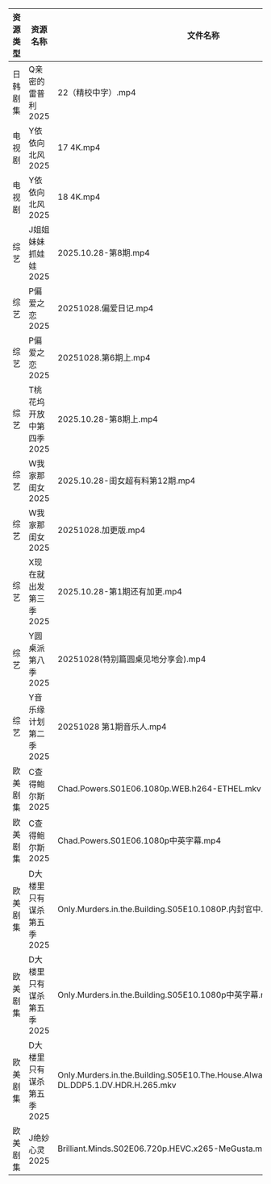 | 资源类型 | 资源名称            | 文件名称                                                                                           | 分享链接                                 | 更新时间                |
| ---- | --------------- | ---------------------------------------------------------------------------------------------- | ------------------------------------ | ------------------- |
| 日韩剧集 | Q亲密的雷普利2025     | 22（精校中字）.mp4                                                                                   | https://pan.quark.cn/s/8cb9fd7634af  | 2025-10-28 12:22:33 |
| 电视剧  | Y依依向北风2025      | 17 4K.mp4                                                                                      | https://www.alipan.com/s/D5ifn8EewgV | 2025-10-28 12:04:12 |
| 电视剧  | Y依依向北风2025      | 18 4K.mp4                                                                                      | https://www.alipan.com/s/D5ifn8EewgV | 2025-10-28 12:04:12 |
| 综艺   | J姐姐妹妹抓娃娃2025    | 2025.10.28-第8期.mp4                                                                             | https://pan.quark.cn/s/1f1c2cfb3ccb  | 2025-10-28 12:28:22 |
| 综艺   | P偏爱之恋2025       | 20251028.偏爱日记.mp4                                                                              | https://pan.quark.cn/s/2023e0def11e  | 2025-10-28 10:29:22 |
| 综艺   | P偏爱之恋2025       | 20251028.第6期上.mp4                                                                              | https://pan.quark.cn/s/2023e0def11e  | 2025-10-28 10:29:26 |
| 综艺   | T桃花坞开放中第四季2025  | 2025.10.28-第8期上.mp4                                                                            | https://pan.quark.cn/s/8b7ce4026740  | 2025-10-28 16:31:06 |
| 综艺   | W我家那闺女2025      | 2025.10.28-闺女超有料第12期.mp4                                                                       | https://pan.quark.cn/s/382e9ca0c203  | 2025-10-28 16:31:21 |
| 综艺   | W我家那闺女2025      | 20251028.加更版.mp4                                                                               | https://pan.quark.cn/s/382e9ca0c203  | 2025-10-28 16:31:24 |
| 综艺   | X现在就出发第三季2025   | 2025.10.28-第1期还有加更.mp4                                                                         | https://pan.quark.cn/s/857fd8309a69  | 2025-10-28 12:31:23 |
| 综艺   | Y圆桌派第八季2025     | 20251028(特别篇圆桌见地分享会).mp4                                                                       | https://pan.quark.cn/s/1adadc68b5b4  | 2025-10-28 16:32:51 |
| 综艺   | Y音乐缘计划第二季2025   | 20251028 第1期音乐人.mp4                                                                            | https://pan.quark.cn/s/8efc5bd41321  | 2025-10-28 16:33:12 |
| 欧美剧集 | C查得鲍尔斯2025      | Chad.Powers.S01E06.1080p.WEB.h264-ETHEL.mkv                                                    | https://pan.quark.cn/s/525cb8513b0e  | 2025-10-28 16:18:55 |
| 欧美剧集 | C查得鲍尔斯2025      | Chad.Powers.S01E06.1080p中英字幕.mp4                                                               | https://pan.quark.cn/s/525cb8513b0e  | 2025-10-28 16:18:52 |
| 欧美剧集 | D大楼里只有谋杀第五季2025 | Only.Murders.in.the.Building.S05E10.1080P.内封官中.mkv                                             | https://pan.quark.cn/s/b69edc4a08ba  | 2025-10-28 16:19:10 |
| 欧美剧集 | D大楼里只有谋杀第五季2025 | Only.Murders.in.the.Building.S05E10.1080p中英字幕.mp4                                              | https://pan.quark.cn/s/b69edc4a08ba  | 2025-10-28 16:19:14 |
| 欧美剧集 | D大楼里只有谋杀第五季2025 | Only.Murders.in.the.Building.S05E10.The.House.Always.2160p.DSNP.WEB-DL.DDP5.1.DV.HDR.H.265.mkv | https://pan.quark.cn/s/b69edc4a08ba  | 2025-10-28 16:19:06 |
| 欧美剧集 | J绝妙心灵2025       | Brilliant.Minds.S02E06.720p.HEVC.x265-MeGusta.mkv                                              | https://pan.quark.cn/s/f6fca909cc0f  | 2025-10-28 16:21:12 |
